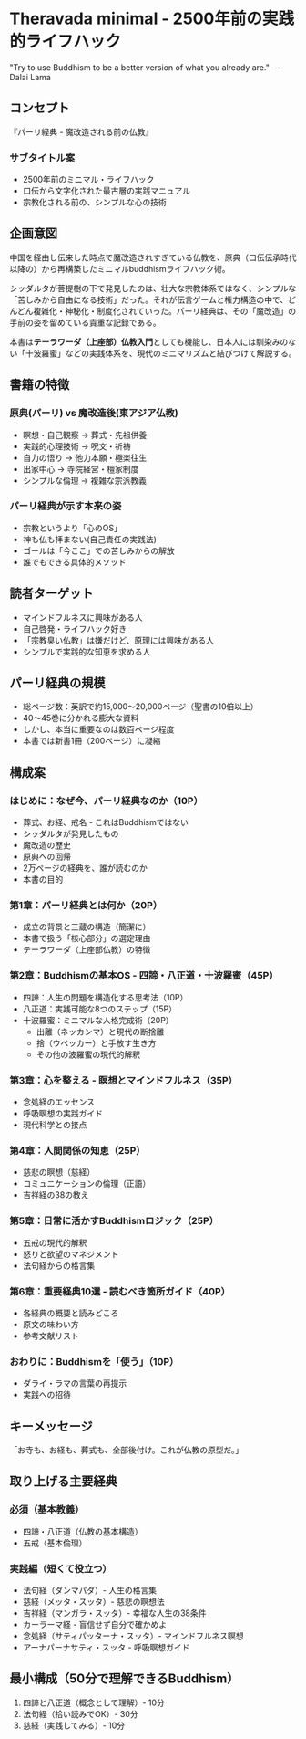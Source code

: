 # Theravada minimal - 2500年前の実践的ライフハック

"Try to use Buddhism to be a better version of what you already are." — Dalai Lama

## コンセプト
『パーリ経典 - 魔改造される前の仏教』

### サブタイトル案
- 2500年前のミニマル・ライフハック
- 口伝から文字化された最古層の実践マニュアル
- 宗教化される前の、シンプルな心の技術

## 企画意図
中国を経由し伝来した時点で魔改造されすぎている仏教を、原典（口伝伝承時代以降の）から再構築したミニマルbuddhismライフハック術。

シッダルタが菩提樹の下で発見したのは、壮大な宗教体系ではなく、シンプルな「苦しみから自由になる技術」だった。それが伝言ゲームと権力構造の中で、どんどん複雑化・神秘化・制度化されていった。パーリ経典は、その「魔改造」の手前の姿を留めている貴重な記録である。

本書は**テーラワーダ（上座部）仏教入門**としても機能し、日本人には馴染みのない「十波羅蜜」などの実践体系を、現代のミニマリズムと結びつけて解説する。

## 書籍の特徴
### 原典(パーリ) vs 魔改造後(東アジア仏教)
- 瞑想・自己観察 → 葬式・先祖供養
- 実践的心理技術 → 呪文・祈祷
- 自力の悟り → 他力本願・極楽往生
- 出家中心 → 寺院経営・檀家制度
- シンプルな倫理 → 複雑な宗派教義

### パーリ経典が示す本来の姿
- 宗教というより「心のOS」
- 神も仏も拝まない(自己責任の実践法)
- ゴールは「今ここ」での苦しみからの解放
- 誰でもできる具体的メソッド

## 読者ターゲット
- マインドフルネスに興味がある人
- 自己啓発・ライフハック好き
- 「宗教臭い仏教」は嫌だけど、原理には興味がある人
- シンプルで実践的な知恵を求める人

## パーリ経典の規模
- 総ページ数：英訳で約15,000〜20,000ページ（聖書の10倍以上）
- 40〜45巻に分かれる膨大な資料
- しかし、本当に重要なのは数百ページ程度
- 本書では新書1冊（200ページ）に凝縮

## 構成案

### はじめに：なぜ今、パーリ経典なのか（10P）
- 葬式、お経、戒名 - これはBuddhismではない
- シッダルタが発見したもの
- 魔改造の歴史
- 原典への回帰
- 2万ページの経典を、誰が読むのか
- 本書の目的

### 第1章：パーリ経典とは何か（20P）
- 成立の背景と三蔵の構造（簡潔に）
- 本書で扱う「核心部分」の選定理由
- テーラワーダ（上座部仏教）の特徴

### 第2章：Buddhismの基本OS - 四諦・八正道・十波羅蜜（45P）
- 四諦：人生の問題を構造化する思考法（10P）
- 八正道：実践可能な8つのステップ（15P）
- 十波羅蜜：ミニマルな人格完成術（20P）
  - 出離（ネッカンマ）と現代の断捨離
  - 捨（ウペッカー）と手放す生き方
  - その他の波羅蜜の現代的解釈

### 第3章：心を整える - 瞑想とマインドフルネス（35P）
- 念処経のエッセンス
- 呼吸瞑想の実践ガイド
- 現代科学との接点

### 第4章：人間関係の知恵（25P）
- 慈悲の瞑想（慈経）
- コミュニケーションの倫理（正語）
- 吉祥経の38の教え

### 第5章：日常に活かすBuddhismロジック（25P）
- 五戒の現代的解釈
- 怒りと欲望のマネジメント
- 法句経からの格言集

### 第6章：重要経典10選 - 読むべき箇所ガイド（40P）
- 各経典の概要と読みどころ
- 原文の味わい方
- 参考文献リスト

### おわりに：Buddhismを「使う」（10P）
- ダライ・ラマの言葉の再提示
- 実践への招待

## キーメッセージ
「お寺も、お経も、葬式も、全部後付け。これが仏教の原型だ。」

## 取り上げる主要経典
### 必須（基本教義）
- 四諦・八正道（仏教の基本構造）
- 五戒（基本倫理）

### 実践編（短くて役立つ）
- 法句経（ダンマパダ）- 人生の格言集
- 慈経（メッタ・スッタ）- 慈悲の瞑想法
- 吉祥経（マンガラ・スッタ）- 幸福な人生の38条件
- カーラーマ経 - 盲信せず自分で確かめよ
- 念処経（サティパッターナ・スッタ）- マインドフルネス瞑想
- アーナパーナサティ・スッタ - 呼吸瞑想ガイド

## 最小構成（50分で理解できるBuddhism）
1. 四諦と八正道（概念として理解）- 10分
2. 法句経（拾い読みでOK）- 30分
3. 慈経（実践してみる）- 10分
